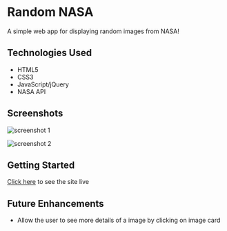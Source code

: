 # Random NASA

A simple web app for displaying random images from NASA!

## Technologies Used

- HTML5
- CSS3
- JavaScript/jQuery
- NASA API

## Screenshots

![screenshot 1](#)

![screenshot 2](#)

## Getting Started

[Click here](#) to see the site live

## Future Enhancements

- Allow the user to see more details of a image by clicking on image card